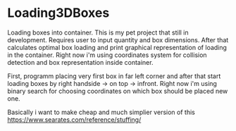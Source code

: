 # Loading3DBoxes
Loading boxes into container.
This is my pet project that still in development.
Requires user to input quantity and box dimensions. After that calculates optimal box loading and print graphical representation of loading in the container.
Right now i'm using coordinates system for collision detection and box representation inside container.

First, programm placing very first box in far left corner and after that start loading boxes by right handside -> on top -> infront.
Right now i'm using binary search for choosing coordinates on which box should be placed new one.

Basically i want to make cheap and much simplier version of this https://www.searates.com/reference/stuffing/

